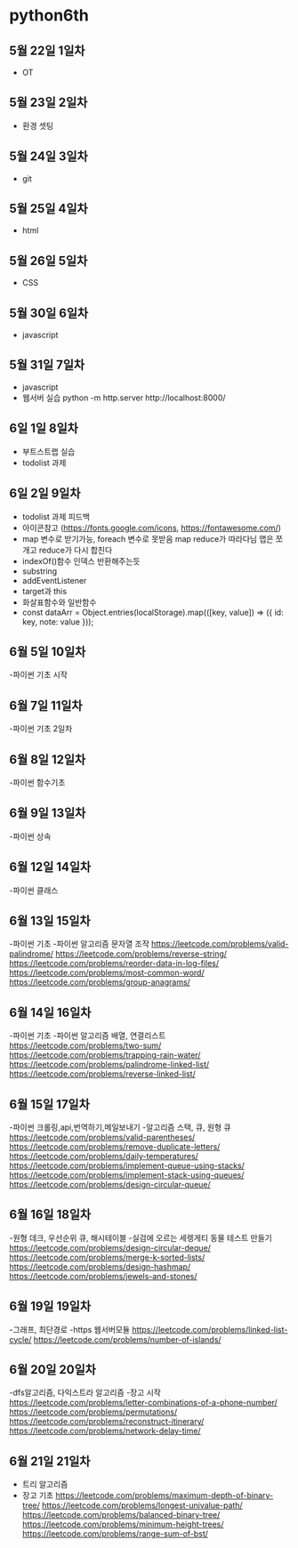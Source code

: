 # python6th

## 5월 22일 1일차
- OT

## 5월 23일 2일차
- 환경 셋팅

## 5월 24일 3일차
- git

## 5월 25일 4일차
- html

## 5월 26일 5일차
- CSS

## 5월 30일 6일차
- javascript

## 5월 31일 7일차
- javascript  
- 웹서버 실습
python -m http.server
http://localhost:8000/

## 6일 1일 8일차
- 부트스트랩 실습
- todolist 과제

## 6일 2일 9일차
- todolist 과제 피드백
- 아이콘참고 (https://fonts.google.com/icons, https://fontawesome.com/)
- map 변수로 받기가능, foreach 변수로 못받음
map reduce가 따라다님 맵은 쪼개고 reduce가 다시 합친다
- indexOf()함수 인덱스 반환해주는듯
- substring
- addEventListener
- target과 this
- 화살표함수와 일반함수
-  const dataArr = Object.entries(localStorage).map(([key, value]) => ({
    id: key,
    note: value
  }));

## 6월 5일 10일차
-파이썬 기초 시작

## 6월 7일 11일차
-파이썬 기초 2일차

## 6월 8일 12일차
-파이썬 함수기초

## 6월 9일 13일차
-파이썬 상속

## 6월 12일 14일차
-파이썬 클래스

## 6월 13일 15일차
-파이썬 기초
-파이썬 알고리즘 문자열 조작
https://leetcode.com/problems/valid-palindrome/
https://leetcode.com/problems/reverse-string/
https://leetcode.com/problems/reorder-data-in-log-files/
https://leetcode.com/problems/most-common-word/
https://leetcode.com/problems/group-anagrams/

## 6월 14일 16일차
-파이썬 기초
-파이썬 알고리즘 배열, 연결리스트
https://leetcode.com/problems/two-sum/
https://leetcode.com/problems/trapping-rain-water/
https://leetcode.com/problems/palindrome-linked-list/
https://leetcode.com/problems/reverse-linked-list/


## 6월 15일 17일차
-파이썬 크롤링,api,번역하기,메일보내기
-알고리즘 스택, 큐, 원형 큐
https://leetcode.com/problems/valid-parentheses/
https://leetcode.com/problems/remove-duplicate-letters/
https://leetcode.com/problems/daily-temperatures/
https://leetcode.com/problems/implement-queue-using-stacks/
https://leetcode.com/problems/implement-stack-using-queues/
https://leetcode.com/problems/design-circular-queue/


## 6월 16일 18일차
-원형 데크, 우선순위 큐, 해시테이블
-실검에 오르는 세렝게티 동물 테스트 만들기
https://leetcode.com/problems/design-circular-deque/
https://leetcode.com/problems/merge-k-sorted-lists/
https://leetcode.com/problems/design-hashmap/
https://leetcode.com/problems/jewels-and-stones/

## 6월 19일 19일차
-그래프, 최단경로
-https 웹서버모듈
https://leetcode.com/problems/linked-list-cycle/
https://leetcode.com/problems/number-of-islands/

## 6월 20일 20일차
-dfs알고리즘, 다익스트라 알고리즘
-장고 시작
https://leetcode.com/problems/letter-combinations-of-a-phone-number/
https://leetcode.com/problems/permutations/
https://leetcode.com/problems/reconstruct-itinerary/
https://leetcode.com/problems/network-delay-time/

## 6월 21일 21일차
- 트리 알고리즘
- 장고 기초
https://leetcode.com/problems/maximum-depth-of-binary-tree/
https://leetcode.com/problems/longest-univalue-path/
https://leetcode.com/problems/balanced-binary-tree/
https://leetcode.com/problems/minimum-height-trees/
https://leetcode.com/problems/range-sum-of-bst/

